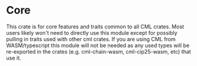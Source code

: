 # Core

This crate is for core features and traits common to all CML crates. Most users likely won't need to directly use this module except for possibly pulling in traits used with other cml crates. If you are using CML from WASM/typescript this module will not be needed as any used types will be re-exported in the crates (e.g. cml-chain-wasm, cml-cip25-wasm, etc) that use it.